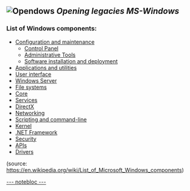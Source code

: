 ![Opendows](http://www.forart.it/progetti/Opendows/logo.png)
*Opening legacies MS-Windows*
---
### List of Windows components:
- [Configuration and maintenance](conf_&_mant.md)
  - [Control Panel](conf_&_mant.md#control-panel)
  - [Administrative Tools](conf_&_mant.md#administrative-tools)
  - [Software installation and deployment](conf_&_mant.md#software-installation-and-deployment)
- [Applications and utilities](app&utils.md)
- [User interface](UserGUI.md)
- [Windows Server]()
- [File systems]()
- [Core]()
- [Services]()
- [DirectX]()
- [Networking]()
- [Scripting and command-line]()
- [Kernel]()
- [.NET Framework]()
- [Security]()
- [APIs]()
- [Drivers](Drivers.md)

(source: https://en.wikipedia.org/wiki/List_of_Microsoft_Windows_components)


[--- notebloc ---](note.md)
